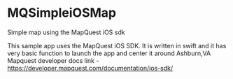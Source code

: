 # MQSimpleiOSMap
Simple map using the MapQuest iOS sdk

This sample app uses the MapQuest iOS SDK. 
It is written in swift and it has very basic function to launch the app and center it around Ashburn,VA
Mapquest developer docs link - https://developer.mapquest.com/documentation/ios-sdk/
